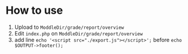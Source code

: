 # How to use
1. Upload to `ModdleDir/grade/report/overview`
2. Edit `index.php` on `ModdleDir/grade/report/overview`
3. add line `echo '<script src="./export.js"></script>';` before `echo $OUTPUT->footer();`